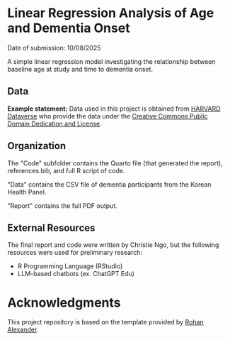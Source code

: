 # Linear Regression Analysis of Age and Dementia Onset
Date of submission: 10/08/2025

A simple linear regression model investigating the relationship between baseline age at study and time to dementia onset.

## Data 

**Example statement:** Data used in this project is obtained from [HARVARD Dataverse](https://dataverse.harvard.edu) who provide the data under the [Creative Commons Public Domain Dedication and License](https://creativecommons.org/publicdomain/zero/1.0/).

## Organization

The "Code" subfolder contains the Quarto file (that generated the report), references.bib, and full R script of code.

"Data" contains the CSV file of dementia participants from the Korean Health Panel.

"Report" contains the full PDF output.

## External Resources

The final report and code were written by Christie Ngo, but the following resources were used for preliminary research:

* R Programming Language (RStudio)
* LLM-based chatbots (ex. ChatGPT Edu)

# Acknowledgments

This project repository is based on the template provided by [Rohan Alexander](https://github.com/RohanAlexander/starter_folder/tree/main).
